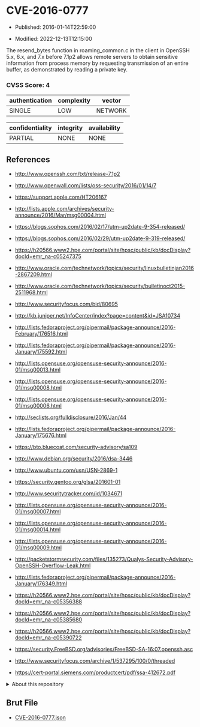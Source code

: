 # CVE-2016-0777

- Published: 2016-01-14T22:59:00

- Modified: 2022-12-13T12:15:00

The resend_bytes function in roaming_common.c in the client in OpenSSH 5.x, 6.x, and 7.x before 7.1p2 allows remote servers to obtain sensitive information from process memory by requesting transmission of an entire buffer, as demonstrated by reading a private key.

### CVSS Score: **4**

| authentication | complexity | vector |
| --- | --- | --- |
| SINGLE | LOW | NETWORK |

| confidentiality | integrity | availability |
| --- | --- | --- |
| PARTIAL | NONE | NONE |

## References

* http://www.openssh.com/txt/release-7.1p2

* http://www.openwall.com/lists/oss-security/2016/01/14/7

* https://support.apple.com/HT206167

* http://lists.apple.com/archives/security-announce/2016/Mar/msg00004.html

* https://blogs.sophos.com/2016/02/17/utm-up2date-9-354-released/

* https://blogs.sophos.com/2016/02/29/utm-up2date-9-319-released/

* https://h20566.www2.hpe.com/portal/site/hpsc/public/kb/docDisplay?docId=emr_na-c05247375

* http://www.oracle.com/technetwork/topics/security/linuxbulletinjan2016-2867209.html

* http://www.oracle.com/technetwork/topics/security/bulletinoct2015-2511968.html

* http://www.securityfocus.com/bid/80695

* http://kb.juniper.net/InfoCenter/index?page=content&id=JSA10734

* http://lists.fedoraproject.org/pipermail/package-announce/2016-February/176516.html

* http://lists.fedoraproject.org/pipermail/package-announce/2016-January/175592.html

* http://lists.opensuse.org/opensuse-security-announce/2016-01/msg00013.html

* http://lists.opensuse.org/opensuse-security-announce/2016-01/msg00008.html

* http://lists.opensuse.org/opensuse-security-announce/2016-01/msg00006.html

* http://seclists.org/fulldisclosure/2016/Jan/44

* http://lists.fedoraproject.org/pipermail/package-announce/2016-January/175676.html

* https://bto.bluecoat.com/security-advisory/sa109

* http://www.debian.org/security/2016/dsa-3446

* http://www.ubuntu.com/usn/USN-2869-1

* https://security.gentoo.org/glsa/201601-01

* http://www.securitytracker.com/id/1034671

* http://lists.opensuse.org/opensuse-security-announce/2016-01/msg00007.html

* http://lists.opensuse.org/opensuse-security-announce/2016-01/msg00014.html

* http://lists.opensuse.org/opensuse-security-announce/2016-01/msg00009.html

* http://packetstormsecurity.com/files/135273/Qualys-Security-Advisory-OpenSSH-Overflow-Leak.html

* http://lists.fedoraproject.org/pipermail/package-announce/2016-January/176349.html

* https://h20566.www2.hpe.com/portal/site/hpsc/public/kb/docDisplay?docId=emr_na-c05356388

* https://h20566.www2.hpe.com/portal/site/hpsc/public/kb/docDisplay?docId=emr_na-c05385680

* https://h20566.www2.hpe.com/portal/site/hpsc/public/kb/docDisplay?docId=emr_na-c05390722

* https://security.FreeBSD.org/advisories/FreeBSD-SA-16:07.openssh.asc

* http://www.securityfocus.com/archive/1/537295/100/0/threaded

* https://cert-portal.siemens.com/productcert/pdf/ssa-412672.pdf

<details>
<summary>About this repository</summary> 

  This repository is part of the project [Live Hack CVE](https://github.com/Live-Hack-CVE). Main website can be found [www.live-hack.org](https://www.live-hack.org) 
  
  Made by [Sn0wAlice](https://github.com/Sn0wAlice) for the people that care about security and need to have a feed of the latest CVEs. Hope you enjoy it, don't forget to star the repo and follow me on [Twitter](https://twitter.com/Sn0wAlice) and [Github](https://github.com/Sn0wAlice). And that is my [personnal website](https://www.alice-snow.me/)

  - [Home Page](https://github.com/Live-Hack-CVE)
  - [Framework](https://github.com/Live-Hack-CVE/cve-framework)
  - [CVE database](https://github.com/Live-Hack-CVE/full_database)
  - [Changelog](https://github.com/Live-Hack-CVE/Changelog)
</details>

## Brut File

* [CVE-2016-0777.json](https://raw.githubusercontent.com/Live-Hack-CVE/full_database/main/cves/2016/CVE-2016-0777.json)

